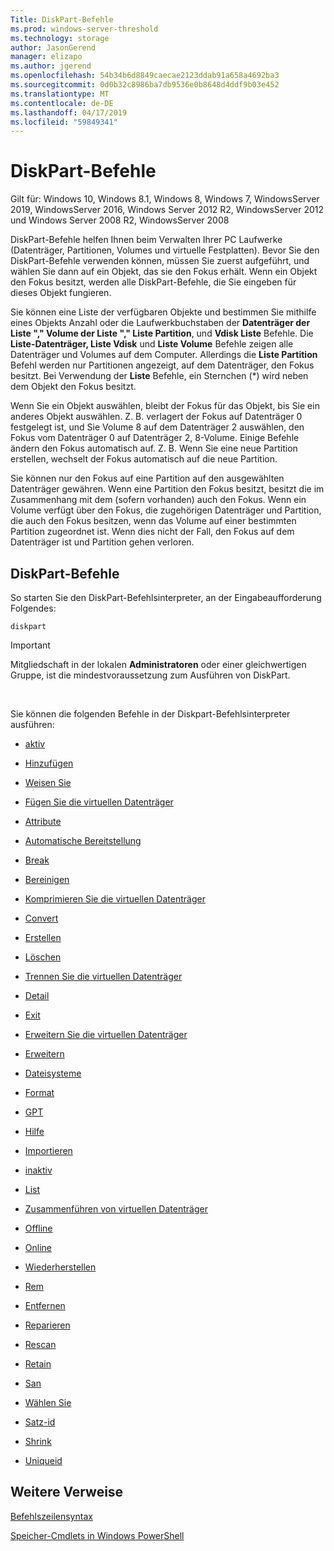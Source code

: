 ```yaml
---
Title: DiskPart-Befehle
ms.prod: windows-server-threshold
ms.technology: storage
author: JasonGerend
manager: elizapo
ms.author: jgerend
ms.openlocfilehash: 54b34b6d8849caecae2123ddab91a658a4692ba3
ms.sourcegitcommit: 0d0b32c8986ba7db9536e0b8648d4ddf9b03e452
ms.translationtype: MT
ms.contentlocale: de-DE
ms.lasthandoff: 04/17/2019
ms.locfileid: "59849341"
---
```

# <a name="diskpart-commands"></a>DiskPart-Befehle


Gilt für: Windows 10, Windows 8.1, Windows 8, Windows 7, WindowsServer 2019, WindowsServer 2016, Windows Server 2012 R2, WindowsServer 2012 und Windows Server 2008 R2, WindowsServer 2008

DiskPart-Befehle helfen Ihnen beim Verwalten Ihrer PC Laufwerke (Datenträger, Partitionen, Volumes und virtuelle Festplatten). Bevor Sie den DiskPart-Befehle verwenden können, müssen Sie zuerst aufgeführt, und wählen Sie dann auf ein Objekt, das sie den Fokus erhält. Wenn ein Objekt den Fokus besitzt, werden alle DiskPart-Befehle, die Sie eingeben für dieses Objekt fungieren.

Sie können eine Liste der verfügbaren Objekte und bestimmen Sie mithilfe eines Objekts Anzahl oder die Laufwerkbuchstaben der **Datenträger der Liste "," Volume der Liste "," Liste Partition**, und **Vdisk Liste** Befehle. Die **Liste-Datenträger, Liste Vdisk** und **Liste Volume** Befehle zeigen alle Datenträger und Volumes auf dem Computer. Allerdings die **Liste Partition** Befehl werden nur Partitionen angezeigt, auf dem Datenträger, den Fokus besitzt. Bei Verwendung der **Liste** Befehle, ein Sternchen (\*) wird neben dem Objekt den Fokus besitzt.

Wenn Sie ein Objekt auswählen, bleibt der Fokus für das Objekt, bis Sie ein anderes Objekt auswählen. Z. B. verlagert der Fokus auf Datenträger 0 festgelegt ist, und Sie Volume 8 auf dem Datenträger 2 auswählen, den Fokus vom Datenträger 0 auf Datenträger 2, 8-Volume. Einige Befehle ändern den Fokus automatisch auf. Z. B. Wenn Sie eine neue Partition erstellen, wechselt der Fokus automatisch auf die neue Partition.

Sie können nur den Fokus auf eine Partition auf den ausgewählten Datenträger gewähren. Wenn eine Partition den Fokus besitzt, besitzt die im Zusammenhang mit dem (sofern vorhanden) auch den Fokus. Wenn ein Volume verfügt über den Fokus, die zugehörigen Datenträger und Partition, die auch den Fokus besitzen, wenn das Volume auf einer bestimmten Partition zugeordnet ist. Wenn dies nicht der Fall, den Fokus auf dem Datenträger ist und Partition gehen verloren.

## <a name="diskpart-commands"></a>DiskPart-Befehle

So starten Sie den DiskPart-Befehlsinterpreter, an der Eingabeaufforderung Folgendes:

`diskpart`


> [!IMPORTANT]
> Mitgliedschaft in der lokalen <STRONG>Administratoren</STRONG> oder einer gleichwertigen Gruppe, ist die mindestvoraussetzung zum Ausführen von DiskPart. 
<br>


Sie können die folgenden Befehle in der Diskpart-Befehlsinterpreter ausführen:

  - [aktiv](active.md)  
      
  - [Hinzufügen](add.md)  
      
  - [Weisen Sie](assign.md)  
      
  - [Fügen Sie die virtuellen Datenträger](attach-vdisk.md)  
      
  - [Attribute](attributes.md)  
      
  - [Automatische Bereitstellung](automount.md)  
      
  - [Break](break.md)  
      
  - [Bereinigen](clean.md)  
      
  - [Komprimieren Sie die virtuellen Datenträger](compact-vdisk.md)  
      
  - [Convert](convert.md)  
      
  - [Erstellen](create.md)  
      
  - [Löschen](delete.md)  
      
  - [Trennen Sie die virtuellen Datenträger](detach-vdisk.md)  
      
  - [Detail](detail.md)  
      
  - [Exit](exit.md)  
      
  - [Erweitern Sie die virtuellen Datenträger](expand-vdisk.md)  
      
  - [Erweitern](extend.md)  
      
  - [Dateisysteme](filesystems.md)  
      
  - [Format](format.md)  
      
  - [GPT](gpt.md)  
      
  - [Hilfe](help.md)  
      
  - [Importieren](import.md)  
      
  - [inaktiv](inactive.md)  
      
  - [List](list.md)  
      
  - [Zusammenführen von virtuellen Datenträger](merge-vdisk.md)  
      
  - [Offline](offline.md)  
      
  - [Online](online.md)  
      
  - [Wiederherstellen](recover.md)  
      
  - [Rem](rem.md)  
      
  - [Entfernen](remove.md)  
      
  - [Reparieren](repair.md)  
      
  - [Rescan](rescan.md)  
      
  - [Retain](retain.md)  
      
  - [San](san.md)  
      
  - [Wählen Sie](select.md)  
      
  - [Satz-id](set-id.md)  
      
  - [Shrink](shrink.md)  
      
  - [Uniqueid](uniqueid.md)  
      

## <a name="additional-references"></a>Weitere Verweise

[Befehlszeilensyntax](command-line-syntax-key.md)

[Speicher-Cmdlets in Windows PowerShell](https://docs.microsoft.com/en-us/powershell/module/storage/)

